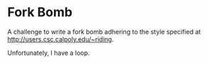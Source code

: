 # Fork Bomb

A challenge to write a fork bomb adhering to the style specified at
http://users.csc.calpoly.edu/~riding.

Unfortunately, I have a loop.
